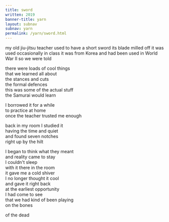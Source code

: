 ```yaml
---
title: sword
written: 2019
banner-title: yarn
layout: subnav
subnav: yarn
permalink: /yarn/sword.html
---
```


<div class="poem">
my old jiu-jitsu teacher  
used to have a short sword  
its blade milled off  
it was used occasionally in class  
it was from Korea  
and had been used  
in World War II  
so we were told  


there were loads of cool things  
that we learned all about  
the stances and cuts  
the formal defences  
this was some of the actual stuff  
the Samurai would learn


I borrowed it for a while  
to practice at home  
once the teacher trusted me enough  


back in my room I studied it  
having the time and quiet  
and found seven notches  
right up by the hilt  


I began to think what they meant  
and reality came to stay  
I couldn't sleep  
with it there in the room  
it gave me a cold shiver  
I no longer thought it cool  
and gave it right back  
at the earliest opportunity  
I had come to see  
that we had kind of been playing  
on the bones

of the dead
</div>
